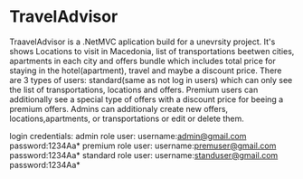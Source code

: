 # TravelAdvisor

TraavelAdvisor is a .NetMVC aplication build for a unevrsity project. It's shows Locations to visit in Macedonia, 
list of transportations beetwen cities, apartments in each city and offers bundle which includes total price for staying in the hotel(apartment), travel and maybe a discount price. There are 3 types of users: standard(same as not log in users) which can only see the list of transportations, locations and offers. Premium users can additionally see a special type of offers with a discount price for beeing a premium offers. Admins can additionaly create new offers, locations,apartments, or transportations or edit or delete them.  

login credentials:
admin role user: username:admin@gmail.com     password:1234Aa*
premium role user: username:premuser@gmail.com   password:1234Aa*
standard role user: username:standuser@gmail.com  password:1234Aa*
